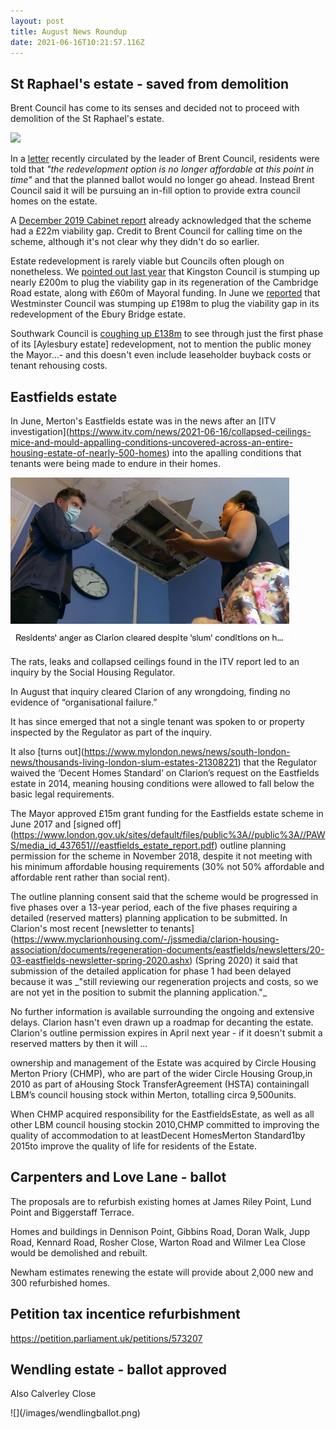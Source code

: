 ```yaml
---
layout: post
title: August News Roundup
date: 2021-06-16T10:21:57.116Z
---
```

## St Raphael's estate - saved from demolition

Brent Council has come to its senses and decided not to proceed with demolition of the St Raphael's estate.

<img src="/images/ST_raphaels_blocks.jpg" class="img-fluid rounded img-thumbnail">

In a [letter](https://www.brent.gov.uk/media/16419105/infill-plus-resident-letter-vfinal-website.pdf) recently circulated by the leader of Brent Council, residents were told that *"the redevelopment option is no longer affordable at this point 
in time"* and that the planned ballot would no longer go ahead. Instead Brent Council said it will be pursuing an in-fill option to provide extra council homes on the estate.

A [December 2019 Cabinet report](https://democracy.brent.gov.uk/documents/s92415/09.%20Cabinet%20Report_Future%20St%20Raphaels%20Masterplanning_Final%2026%2011%2019.pdf) already acknowledged that the scheme had a £22m viability gap. Credit to Brent Council for calling time on the scheme, although it's not clear why they didn't do so earlier.

Estate redevelopment is rarely viable but Councils often plough on nonetheless. We [pointed out last year](https://www.estatewatch.london/november-news-roundup/) that Kingston Council is stumping up nearly £200m to plug the viability gap in its regeneration of the Cambridge Road estate, along with £60m of Mayoral funding. In June we [reported](https://www.estatewatch.london/june-news-roundup/) that Westminster Council was stumping up £198m to plug the viability gap in its redevelopment of the Ebury Bridge estate.

Southwark Council is [coughing up £138m](https://moderngov.southwark.gov.uk/ieDecisionDetails.aspx?AIId=57412) to see through just the first phase of its \[Aylesbury estate] redevelopment, not to mention the public money the Mayor...- and this doesn't even include leaseholder buyback costs or tenant rehousing costs.

## Eastfields estate

In June, Merton's Eastfields estate was in the news after an \[ITV investigation](https://www.itv.com/news/2021-06-16/collapsed-ceilings-mice-and-mould-appalling-conditions-uncovered-across-an-entire-housing-estate-of-nearly-500-homes) into the apalling conditions that tenants were being made to endure in their homes.

![](/images/screenshot-2021-08-18-at-09-04-28-10-daniel-hewitt-danielhewittitv-twitter.png)

The rats, leaks and collapsed ceilings found in the ITV report led to an inquiry by the Social Housing Regulator.

In August that inquiry cleared Clarion of any wrongdoing, finding no evidence of “organisational failure.”

It has since emerged that not a single tenant was spoken to or property inspected by the Regulator as part of the inquiry.

It also \[turns out](https://www.mylondon.news/news/south-london-news/thousands-living-london-slum-estates-21308221) that the Regulator waived the ‘Decent Homes Standard’ on Clarion’s request on the Eastfields estate in 2014, meaning housing conditions were allowed to fall below the basic legal requirements.

The Mayor approved £15m grant funding for the Eastfields estate scheme in June 2017 and \[signed off](https://www.london.gov.uk/sites/default/files/public%3A//public%3A//PAWS/media_id_437651///eastfields_estate_report.pdf) outline planning permission for the scheme in November 2018, despite it not meeting with his minimum affordable housing requirements (30% not 50% affordable and affordable rent rather than social rent).

The outline planning consent said that the scheme would be progressed in five phases over a 13-year period, each of the five phases requiring a detailed (reserved matters) planning application to be submitted. In Clarion's most recent \[newsletter to tenants](https://www.myclarionhousing.com/-/jssmedia/clarion-housing-association/documents/regeneration-documents/eastfields/newsletters/20-03-eastfields-newsletter-spring-2020.ashx) (Spring 2020) it said that submission of the detailed application for phase 1 had been delayed because it was \_"still reviewing our regeneration projects and costs, so we are not yet in the position to submit the planning application."\_

No further information is available surrounding the ongoing and extensive delays. Clarion hasn't even drawn up a roadmap for decanting the estate. Clarion's outline permission expires in April next year - if it doesn't submit a reserved matters by then it will ...



ownership and management of the Estate was acquired by Circle Housing Merton Priory (CHMP), who are part of the wider Circle Housing Group,in 2010 as part of aHousing Stock TransferAgreement (HSTA) containingall LBM’s council housing stock within Merton, totalling circa 9,500units.

When CHMP acquired responsibility for the EastfieldsEstate, as well as all other LBM council housing stockin 2010,CHMP committed to improving the quality of accommodation to at leastDecent HomesMerton Standard1by 2015to improve the quality of life for residents of the Estate.

 

## Carpenters and Love Lane - ballot

The proposals are to refurbish existing homes at James Riley Point, Lund Point and Biggerstaff Terrace.

Homes and buildings in Dennison Point, Gibbins Road, Doran Walk, Jupp Road, Kennard Road, Rosher Close, Warton Road and Wilmer Lea Close would be demolished and rebuilt.

Newham estimates renewing the estate will provide about 2,000 new and 300 refurbished homes.

## Petition tax incentice refurbishment

https://petition.parliament.uk/petitions/573207

## Wendling estate - ballot approved

Also Calverley Close

!\[](/images/wendlingballot.png)